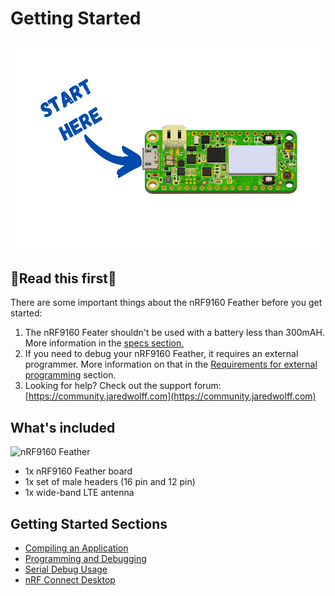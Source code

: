 # Getting Started

![Start here](img/start-here.png)

## 🚨Read this first🚨

There are some important things about the nRF9160 Feather before you get started:

1. The nRF9160 Feater shouldn't be used with a battery less than 300mAH. More information in the [specs section.](./nrf9160-specs.md)
1. If you need to debug your nRF9160 Feather, it requires an external programmer. More information on that in the [Requirements for external programming](nrf9160-programming-and-debugging.md#requirements-for-external-programming) section.
1. Looking for help? Check out the support forum: [https://community.jaredwolff.com](https://community.jaredwolff.com)

## What's included

![nRF9160 Feather](img/feather-trimmed.png)

- 1x nRF9160 Feather board
- 1x set of male headers (16 pin and 12 pin)
- 1x wide-band LTE antenna

## Getting Started Sections

- [Compiling an Application](nrf9160-compiling-app.md)
- [Programming and Debugging](nrf9160-programming-and-debugging.md)
- [Serial Debug Usage](nrf9160-serial-usage.md)
- [nRF Connect Desktop](nrf9160-nrf-connect-desktop.md)
